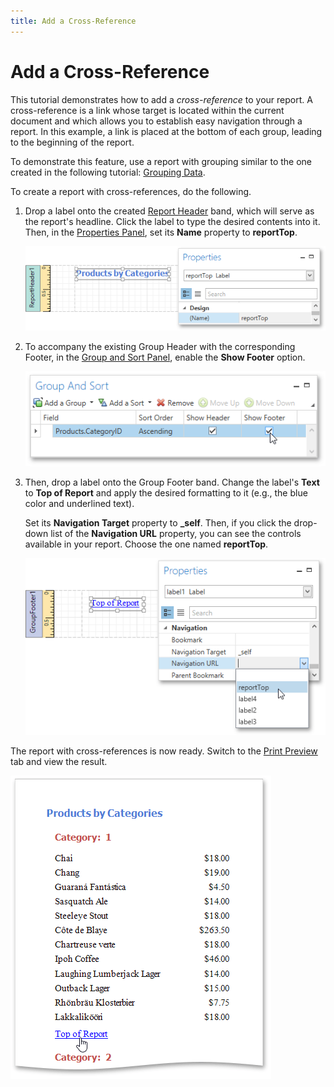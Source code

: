```yaml
---
title: Add a Cross-Reference
---
```

# Add a Cross-Reference
This tutorial demonstrates how to add a _cross-reference_ to your report. A cross-reference is a link whose target is located within the current document and which allows you to establish easy navigation through a report. In this example, a link is placed at the bottom of each group, leading to the beginning of the report.

To demonstrate this feature, use a report with grouping similar to the one created in the following tutorial: [Grouping Data](../shaping-data/grouping-data.md).

To create a report with cross-references, do the following.
1. Drop a label onto the created [Report Header](../../report-elements/report-bands.md) band, which will serve as the report's headline. Click the label to type the desired contents into it. Then, in the [Properties Panel](../../interface-elements/properties-panel.md), set its **Name** property to **reportTop**.
	
	![EUD_WpfReportDesigner_CrossReference_1](../../../../../images/img123687.png)
2. To accompany the existing Group Header with the corresponding Footer, in the [Group and Sort Panel](../../interface-elements/group-and-sort-panel.md), enable the **Show Footer** option.
	
	![EUD_WpfReportDesigner_CrossReference_2](../../../../../images/img123688.png)
3. Then, drop a label onto the Group Footer band. Change the label's **Text** to **Top of Report** and apply the desired formatting to it (e.g., the blue color and underlined text).
	
	Set its **Navigation Target** property to **_self**. Then, if you click the drop-down list of the **Navigation URL** property, you can see the controls available in your report. Choose the one named **reportTop**.
	
	![EUD_WpfReportDesigner_CrossReference_3](../../../../../images/img123689.png)

The report with cross-references is now ready. Switch to the [Print Preview](../../document-preview.md) tab and view the result.

![EUD_WpfReportDesigner_CrossReference_Result](../../../../../images/img123690.png)